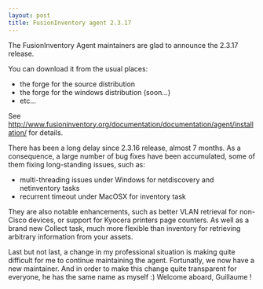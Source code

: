 ```yaml
---
layout: post
title: FusionInventory agent 2.3.17
---
```


The FusionInventory Agent maintainers are glad to announce the 2.3.17 release.

You can download it from the usual places:
* the forge for the source distribution
* the forge for the windows distribution (soon...)
* etc...

See http://www.fusioninventory.org/documentation/documentation/agent/installation/ for details.

There has been a long delay since 2.3.16 release, almost 7 months. As a consequence, a large number of bug fixes have been accumulated, some of them fixing long-standing issues, such as:
- multi-threading issues under Windows for netdiscovery and netinventory tasks
- recurrent timeout under MacOSX for inventory task

They are also notable enhancements, such as better VLAN retrieval for non-Cisco devices, or support for Kyocera printers page counters. As well as a brand new Collect task, much more flexible than inventory for retrieving arbitrary information from your assets.

Last but not last, a change in my professional situation is making quite difficult for me to continue maintaining the agent. Fortunatly, we now have a new maintainer. And in order to make this change quite transparent for everyone, he has the same name as myself :) Welcome aboard, Guillaume !
